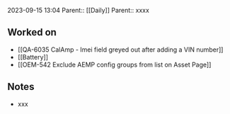 2023-09-15 13:04
Parent:: [[Daily]] 
Parent:: xxxx








## Worked on

- [[QA-6035 CalAmp - Imei field greyed out after adding a VIN number]]
- [[Battery]]
- [[OEM-542 Exclude AEMP config groups from list on Asset Page]]

## Notes

- xxx





